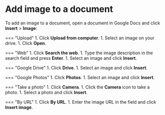 # Add image to a document

To add an image to a document, open a document in Google Docs and click **Insert** > **Image**:

=== "Upload"
    1. Click **Upload from computer**.
    1. Select an image on your drive.
    1. Click **Open**.

=== "Web"
    1. Click **Search the web**.
    1. Type the image description in the search field and press **Enter**.
    1. Select an image and click **Insert**.

=== "Google Drive"
    1. Click **Drive**.
    1. Select an image and click **Insert**.

=== "Google Photos"
    1. Click **Photos**.
    1. Select an image and click **Insert**.

=== "Take a photo"
    1. Click **Camera**.
    1. Click the **Camera** icon to take a photo.
    1. Select a photo and click **Insert**.

=== "By URL"
    1. Сlick **By URL**.
    1. Enter the image URL in the field and click **Insert image**.